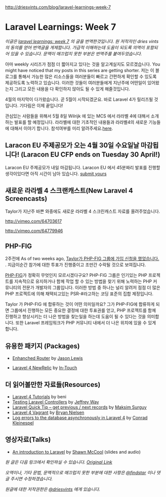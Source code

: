 http://driesvints.com/blog/laravel-learnings-week-7

# Laravel Learnings: Week 7

*이글은 [laravel learnings: week 7](http://driesvints.com/blog/laravel-learnings-week-7) 의 글을 번역한것입니다. 원 저작자인 dries vints 의 동의를 얻어 번역글을 게제합니다. 가급적 이해하는데 도움이 되도록 의역이 포함되어 있을 수 있습니다. 문맥이 매끄럽지 못한 부분은 번역주를 붙여두었습니다.*


 아마 weekly 시리즈가 점점 더 짧아지고 있다는 것을 알고계실지도 모르겠습니다. You might have noticed that my posts in this series are getting shorter. 저는 이 블로그를 통해서 가능한 많은 리소스들을 여러분들이 빠르고 간편하게 확인할 수 있도록 제공하도록 노력하고 있습니다. 이러한 것들이 여러분들에게 지난주에 어떤일이 있어왔는지 그리고 모든 내용을 다 확인하지 않아도 될 수 있게 해줄것입니다.

 4월의 마지막이 다가왔습니다. 곧 5월이 시작되겠군요. 바로 Laravel 4가 릴리즈될 것입니다. 기다림은 이제 끝입니다!

 관심있는 사람들을 위해서 5월 8일 Wilrijk 에 있는 MCS 에서 라라벨 4에 대해서 소개하는 발표를 할 예정입니다. 라라벨에 대한 기초적인 내용들과 라라벨4의 새로운 기능들에 대해서 이야기 합니다. 참석여부를 미리 알려주세요.[here](http://www.meetup.com/phpbenelux/events/115635052/).

## Laracon EU 주제공모가 오는 4월 30일 수요일날 마감됩니다! (Laracon EU CFP ends on Tuesday 30 April!)

 Laracon EU 주제공모가 내일 마감됩니다. Laracon EU 에서 45분짜리 발표를 진행할 생각이있다면 아직 시간이 남아 있습니다. [submit yours](https://heybigname.typeform.com/to/bY3H46)

## 새로운 라라벨 4 스크랜캐스트(New Laravel 4 Screencasts)

 Taylor가 지난주 바쁜 와중에도 새로운 라라벨 4 스크린캐스트 자료를 올려주었습니다.

http://vimeo.com/64703617

http://vimeo.com/64779946

## PHP-FIG

 2주전에 As of two weeks ago, [Taylor가 PHP-FIG 그룹에 가입 신청을 했었습니다. ](https://groups.google.com/forum/?fromgroups=#!topic/php-fig/yCrqftXXT-8). 지금이순간 참가에 대한 투표가 진행중이고 조만간 수락될 것으로 보여집니다. 

 [PHP-FIG](http://www.php-fig.org/)가 정확히 무엇인지 모르시겠다구요? PHP-FIG 그룹은 인기있는 PHP 프로젝트를 지속적으로 유지하거나 함께 작업 할 수 있는 방법을 찾기 위해 노력하는 PHP 커뮤니티의 전문가 개발자의 그룹입니다. 이러한 방법 중 하나는 널리 알려저 점점 더 많은 PHP 프로젝트에 의해 채택되고있는 PSR-#라고하는 코딩 표준의 집합 제정입니다.

  Taylor 가 PHP-FIG 에 합류하는 것이 어떤 의미일까요? 그가 PHP-FIG에 합류하게 되면 그룹에서 진행하는 모든 중요한 결정에 대한 투표권를 얻고, PHP 프로젝트를 함께 진행하고 향상시키는 더 나은 방법을 찾는일을 하는데 도움이 될 수 있다는 것을 의미합니다. 또한 Laravel 프레임워크가 PHP 커뮤니티 내에서 더 나은 위치에 있을 수 있게 합니다.

## 유용한 패키지 (Packages)

- [Enhanched Router](https://github.com/jasonlewis/enhanced-router) by [Jason Lewis](https://twitter.com/jasonclewis)

- [Laravel 4 NewRelic](https://github.com/In-Touch/laravel-newrelic) by [In-Touch](http://www.intouchinsight.com/)

## 더 읽어볼만한 자료들(Resources)

- [Laravel 4 Tutorials](https://bitbucket.org/beni/laravel-4-tutorial/wiki/Home) by beni
- [Testing Laravel Controllers](http://jeffreyway.github.io/blog/2013/04/20/testing-laravel-controllers/) by [Jeffrey Way](https://twitter.com/jeffrey_way)
- [Laravel Quick Tip – get previous / next records](http://maxoffsky.com/code-blog/laravel-quick-tip-get-previous-next-records/) by [Maksim Surguy](https://twitter.com/msurguy)
- [Laravel 4 Vagrant](https://github.com/bryannielsen/Laravel4-Vagrant) by [Bryan Nielsen](https://twitter.com/nielsenbryan)
- [Log errors to the database asynchronously in Laravel 4](https://gist.github.com/conradkleinespel/5476977) by [Conrad Kleinespel](https://twitter.com/conradktweets)

## 영상자료(Talks)

- [An introduction to Laravel](http://www.youtube.com/watch?v=RxK48ixsq-A&hd=1) by [Shawn McCool](https://twitter.com/shawnmccool) (slides and audio)


*원 글은 다음 링크에서 확인하실 수 있습니다. [Original Link](http://driesvints.com/blog/laravel-learnings-week-7)*


*오역이나, 기타 문법, 문맥적으로 매끄럽지 못한 부분에 대한 사항은 [@findstar](https://twitter.com/findstar) 이나 뎃글 주시면 수정하겠습니다.*


*원글에 대한 저작권한은 [@driesvints](https://twitter.com/driesvints) 에게 있습니다.*